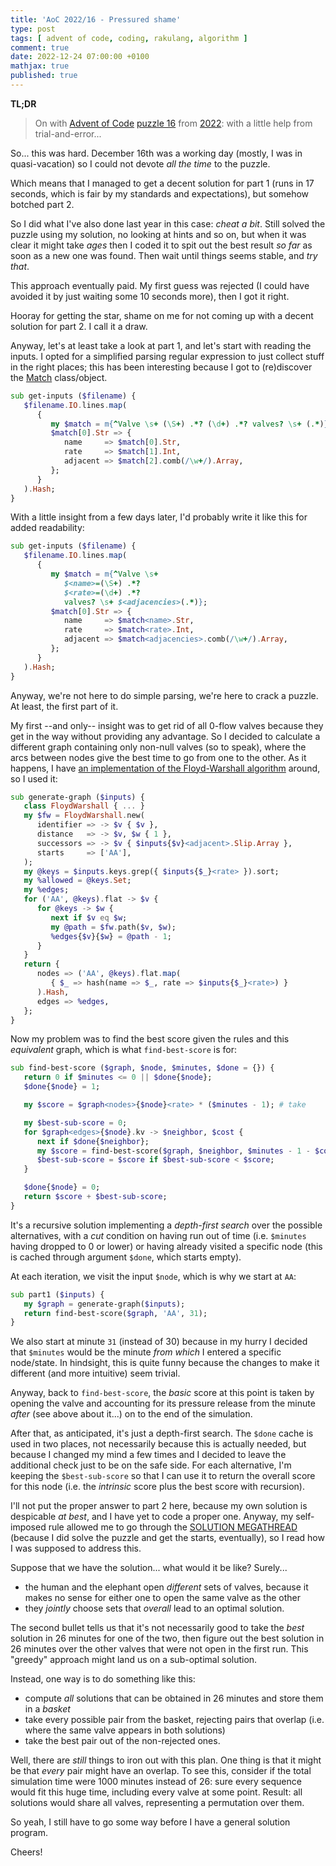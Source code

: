 ```yaml
---
title: 'AoC 2022/16 - Pressured shame'
type: post
tags: [ advent of code, coding, rakulang, algorithm ]
comment: true
date: 2022-12-24 07:00:00 +0100
mathjax: true
published: true
---
```


**TL;DR**

> On with [Advent of Code][] [puzzle 16][puzzle] from [2022][aoc2022]:
> with a little help from trial-and-error...

So... this was hard. December 16th was a working day (mostly, I was in
quasi-vacation) so I could not devote *all the time* to the puzzle.

Which means that I managed to get a decent solution for part 1 (runs in
17 seconds, which is fair by my standards and expectations), but somehow
botched part 2.

So I did what I've also done last year in this case: *cheat a bit*.
Still solved the puzzle using my solution, no looking at hints and so
on, but when it was clear it might take *ages* then I coded it to spit
out the best result *so far* as soon as a new one was found. Then wait
until things seems stable, and *try that*.

This approach eventually paid. My first guess was rejected (I could have
avoided it by just waiting some 10 seconds more), then I got it right.

Hooray for getting the star, shame on me for not coming up with a decent
solution for part 2. I call it a draw.

Anyway, let's at least take a look at part 1, and let's start with
reading the inputs. I opted for a simplified parsing regular expression
to just collect stuff in the right places; this has been interesting
because I got to (re)discover the [Match][] class/object.

```raku
sub get-inputs ($filename) {
   $filename.IO.lines.map(
      {
         my $match = m{^Valve \s+ (\S+) .*? (\d+) .*? valves? \s+ (.*)};
         $match[0].Str => {
            name     => $match[0].Str,
            rate     => $match[1].Int,
            adjacent => $match[2].comb(/\w+/).Array,
         };
      }
   ).Hash;
}
```

With a little insight from a few days later, I'd probably write it like
this for added readability:

```raku
sub get-inputs ($filename) {
   $filename.IO.lines.map(
      {
         my $match = m{^Valve \s+
            $<name>=(\S+) .*?
            $<rate>=(\d+) .*?
            valves? \s+ $<adjacencies>(.*)};
         $match[0].Str => {
            name     => $match<name>.Str,
            rate     => $match<rate>.Int,
            adjacent => $match<adjacencies>.comb(/\w+/).Array,
         };
      }
   ).Hash;
}
```

Anyway, we're not here to do simple parsing, we're here to crack a
puzzle. At least, the first part of it.

My first --and only-- insight was to get rid of all 0-flow valves
because they get in the way without providing any advantage. So I
decided to calculate a different graph containing only non-null valves
(so to speak), where the arcs between nodes give the best time to go
from one to the other. As it happens, I have [an implementation of the
Floyd-Warshall algorithm][fw] around, so I used it:

```raku
sub generate-graph ($inputs) {
   class FloydWarshall { ... }
   my $fw = FloydWarshall.new(
      identifier => -> $v { $v },
      distance   => -> $v, $w { 1 },
      successors => -> $v { $inputs{$v}<adjacent>.Slip.Array },
      starts     => ['AA'],
   );
   my @keys = $inputs.keys.grep({ $inputs{$_}<rate> }).sort;
   my %allowed = @keys.Set;
   my %edges;
   for ('AA', @keys).flat -> $v {
      for @keys -> $w {
         next if $v eq $w;
         my @path = $fw.path($v, $w);
         %edges{$v}{$w} = @path - 1;
      }
   }
   return {
      nodes => ('AA', @keys).flat.map(
         { $_ => hash(name => $_, rate => $inputs{$_}<rate>) }
      ).Hash,
      edges => %edges,
   };
}
```

Now my problem was to find the best score given the rules and this
*equivalent* graph, which is what `find-best-score` is for:

```raku
sub find-best-score ($graph, $node, $minutes, $done = {}) {
   return 0 if $minutes <= 0 || $done{$node};
   $done{$node} = 1;

   my $score = $graph<nodes>{$node}<rate> * ($minutes - 1); # take

   my $best-sub-score = 0;
   for $graph<edges>{$node}.kv -> $neighbor, $cost {
      next if $done{$neighbor};
      my $score = find-best-score($graph, $neighbor, $minutes - 1 - $cost, $done);
      $best-sub-score = $score if $best-sub-score < $score;
   }

   $done{$node} = 0;
   return $score + $best-sub-score;
}
```

It's a recursive solution implementing a *depth-first search* over the
possible alternatives, with a *cut* condition on having run out of time
(i.e. `$minutes` having dropped to 0 or lower) or having already visited
a specific node (this is cached through argument `$done`, which starts
empty).

At each iteration, we visit the input `$node`, which is why we start at
`AA`:

```raku
sub part1 ($inputs) {
   my $graph = generate-graph($inputs);
   return find-best-score($graph, 'AA', 31);
}
```

We also start at minute `31` (instead of 30) because in my hurry I
decided that `$minutes` would be the minute *from which* I entered a
specific node/state. In hindsight, this is quite funny because the
changes to make it different (and more intuitive) seem trivial.

Anyway, back to `find-best-score`, the *basic* score at this point is
taken by opening the valve and accounting for its pressure release from
the minute *after* (see above about it...) on to the end of the
simulation.

After that, as anticipated, it's just a depth-first search. The `$done`
cache is used in two places, not necessarily because this is actually
needed, but because I changed my mind a few times and I decided to leave
the additional check just to be on the safe side. For each alternative,
I'm keeping the `$best-sub-score` so that I can use it to return the
overall score for this node (i.e. the *intrinsic* score plus the best
score with recursion).

I'll not put the proper answer to part 2 here, because my own solution
is despicable *at best*, and I have yet to code a proper one. Anyway, my
self-imposed rule allowed me to go through the [SOLUTION MEGATHREAD][sm]
(because I did solve the puzzle and get the starts, eventually), so I
read how I was supposed to address this.

Suppose that we have the solution... what would it be like? Surely...

- the human and the elephant open *different* sets of valves, because it
  makes no sense for either one to open the same valve as the other
- they *jointly* choose sets that *overall* lead to an optimal solution.

The second bullet tells us that it's not necessarily good to take the
*best* solution in 26 minutes for one of the two, then figure out the
best solution in 26 minutes over the other valves that were not open in
the first run. This "greedy" approach might land us on a sub-optimal
solution.

Instead, one way is to do something like this:

- compute *all* solutions that can be obtained in 26 minutes and store
  them in a *basket*
- take every possible pair from the basket, rejecting pairs that overlap
  (i.e. where the same valve appears in both solutions)
- take the best pair out of the non-rejected ones.

Well, there are *still* things to iron out with this plan. One thing is
that it might be that *every* pair might have an overlap. To see this,
consider if the total simulation time were 1000 minutes instead of 26:
sure every sequence would fit this huge time, including every valve at
some point. Result: all solutions would share all valves, representing a
permutation over them.

So yeah, I still have to go some way before I have a general solution
program.

Cheers!


[puzzle]: https://adventofcode.com/2022/day/16
[aoc2022]: https://adventofcode.com/2022/
[Advent of Code]: https://adventofcode.com/
[Raku]: https://www.raku.org/
[Perl]: https://www.perl.org/
[Match]: https://docs.raku.org/type/Match
[fw]: https://github.com/polettix/cglib-raku/blob/main/FloydWarshall.rakumod
[sm]: https://www.reddit.com/r/adventofcode/comments/zn6k1l/2022_day_16_solutions/
